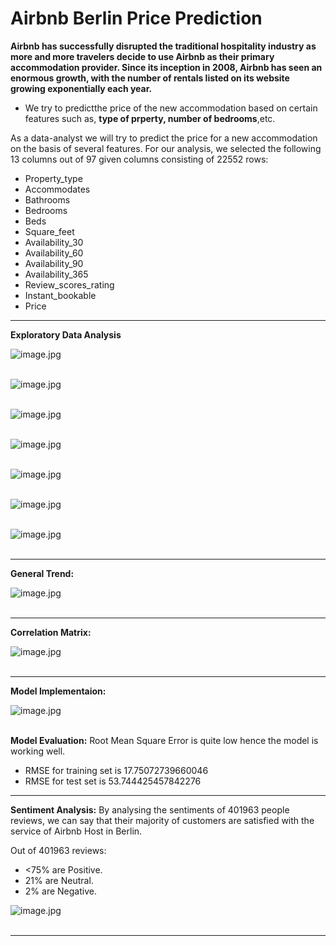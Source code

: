 # Airbnb Berlin Price Prediction

__Airbnb has successfully disrupted the traditional hospitality industry as more and more travelers decide to use Airbnb as their primary accommodation provider. Since its inception in 2008, Airbnb has seen an enormous growth, with the number of rentals listed on its website growing exponentially each year.__

* We try to predictthe price of the new accommodation based on certain features such as, __type of prperty, number of bedrooms__,etc.

As a data-analyst we will try to predict the price for a new accommodation on the basis of several features. For our analysis, we selected the following 13 columns out of 97 given columns consisting of 22552 rows:

* Property_type
* Accommodates
* Bathrooms
* Bedrooms
* Beds
* Square_feet
* Availability_30
* Availability_60
* Availability_90
* Availability_365
* Review_scores_rating 
* Instant_bookable
* Price

___

__Exploratory Data Analysis__

![image.jpg](image/1.PNG)<br><br>

![image.jpg](image/2.PNG)<br><br>


![image.jpg](image/3.PNG)<br><br>


![image.jpg](image/4.PNG)<br><br>


![image.jpg](image/5.PNG)<br><br>


![image.jpg](image/6.PNG)<br><br>


![image.jpg](image/7.PNG)<br><br>

___

__General Trend:__

![image.jpg](image/9.PNG)<br><br>

___

__Correlation Matrix:__

![image.jpg](image/8.png)<br><br>

___

__Model Implementaion:__ 

![image.jpg](image/10.PNG)<br><br>


__Model Evaluation:__ Root Mean Square Error is quite low hence the model is working well.

* RMSE for training set is 17.75072739660046
* RMSE for test set is 53.744425457842276

___

__Sentiment Analysis:__ By analysing the sentiments of 401963 people reviews, we can say that their majority of customers are satisfied with the service of Airbnb Host in Berlin.

Out of 401963 reviews:
* <75% are Positive.
* 21% are Neutral.
* 2% are Negative.

![image.jpg](image/11.PNG)<br><br>


___
